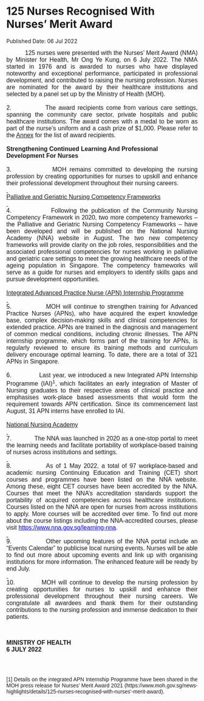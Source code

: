 <html>
    <meta http-equiv="Content-Type" content="text/html; charset=utf-8"/>
    <meta charset="utf-8"/>
    <title>125 Nurses Recognised With Nurses’ Merit Award</title>
    <body><h1>125 Nurses Recognised With Nurses’ Merit Award</h1>
    <p>Published Date: 06 Jul 2022</p> <p style="margin: 0cm; font-size: 10pt; font-family: &quot;Times New Roman&quot;, serif; text-align: justify;"><span style="font-family: Arial; font-size: 16px;">&nbsp; &nbsp; &nbsp; &nbsp; &nbsp; 125 nurses were presented with the Nurses’ Merit Award (NMA) by Minister for Health, Mr Ong Ye Kung, on 6 July 2022. The NMA started in 1976 and is awarded to nurses who have displayed noteworthy and exceptional performance, participated in professional development, and contributed to raising the nursing profession. Nurses are nominated for the award by their healthcare institutions and selected by a panel set up by the Ministry of Health (MOH).</span></p><p style="margin: 0cm; font-size: 10pt; font-family: &quot;Times New Roman&quot;, serif; text-align: justify;"><span style="font-size: 16px;"><span style="font-family: Arial;">&nbsp;</span></span></p><p style="margin: 0cm; font-size: 12pt; font-family: &quot;Times New Roman&quot;, serif; text-align: justify;"><span style="font-family: Arial;">2.<span style="font-stretch: normal;">&nbsp;&nbsp;&nbsp;&nbsp;&nbsp;&nbsp;&nbsp;&nbsp;&nbsp;&nbsp;&nbsp;&nbsp; </span>The award recipients come from various care settings, spanning the community care sector, private hospitals and public healthcare institutions. The award comes with a medal to be worn as part of the nurse’s uniform and a cash prize of $1,000. Please refer to the <u><a href="/docs/librariesprovider5/pressroom/press-releases/annexcfabd6ba0b9146b083c47c3247cfa617.pdf?sfvrsn=b83a901d_0" title="Annex">Annex</a></u> for the list of award recipients.</span></p><p style="margin: 0cm; font-size: 12pt; font-family: &quot;Times New Roman&quot;, serif; text-align: justify;"><span style="font-family: Arial;">&nbsp;</span></p><p style="margin: 0cm; font-size: 10pt; font-family: &quot;Times New Roman&quot;, serif;"><span style="font-size: 16px;"><span style="font-family: Arial;"><strong>Strengthening Continued Learning And Professional Development For Nurses</strong></span></span></p><p style="margin: 0cm; font-size: 10pt; font-family: &quot;Times New Roman&quot;, serif;"><span style="font-size: 16px;"><span style="font-family: Arial;"><strong>&nbsp;</strong></span></span></p><p style="margin: 0cm; font-size: 12pt; font-family: &quot;Times New Roman&quot;, serif; text-align: justify;"><span style="font-family: Arial;">3.<span style="font-stretch: normal;">&nbsp;&nbsp;&nbsp;&nbsp;&nbsp;&nbsp;&nbsp;&nbsp;&nbsp;&nbsp;&nbsp;&nbsp; </span>MOH remains committed to developing the nursing profession by creating opportunities for nurses to upskill and enhance their professional development throughout their nursing careers.</span></p><p style="margin: 0cm; font-size: 10pt; font-family: &quot;Times New Roman&quot;, serif; text-align: justify;"><span style="font-size: 16px;"><span style="font-family: Arial;"><u>&nbsp;</u></span></span></p><p style="margin: 0cm; font-size: 10pt; font-family: &quot;Times New Roman&quot;, serif; text-align: justify;"><span style="font-size: 16px;"><span style="font-family: Arial;"><u>Palliative and Geriatric Nursing Competency Frameworks</u></span></span></p><p style="margin: 0cm; font-size: 10pt; font-family: &quot;Times New Roman&quot;, serif; text-align: justify;"><span style="font-size: 16px;"><span style="font-family: Arial;"><u>&nbsp;</u></span></span></p><p style="margin: 0cm; font-size: 12pt; font-family: &quot;Times New Roman&quot;, serif; text-align: justify;"><span style="font-family: Arial;">4.<span style="font-stretch: normal;">&nbsp;&nbsp;&nbsp;&nbsp;&nbsp;&nbsp;&nbsp;&nbsp;&nbsp;&nbsp;&nbsp;&nbsp; </span>Following the publication of the Community Nursing Competency Framework in 2020, two more competency frameworks – the Palliative and Geriatric Nursing Competency Frameworks – have been developed and will be published on the National Nursing Academy (NNA) website in August. The two new competency frameworks will provide clarity on the job roles, responsibilities and the associated professional competencies for nurses working in palliative and geriatric care settings to meet the growing healthcare needs of the ageing population in Singapore. The competency frameworks will serve as a guide for nurses and employers to identify skills gaps and pursue development opportunities.</span></p><p style="margin: 0cm; font-size: 12pt; font-family: &quot;Times New Roman&quot;, serif; text-align: justify;"><span style="font-family: Arial;">&nbsp;</span></p><p style="margin: 0cm; font-size: 12pt; font-family: &quot;Times New Roman&quot;, serif; text-align: justify;"><span style="font-family: Arial;"><u>Integrated Advanced Practice Nurse (APN) Internship Programme</u></span></p><p style="margin: 0cm; font-size: 12pt; font-family: &quot;Times New Roman&quot;, serif; text-align: justify;"><span style="font-family: Arial;"><u>&nbsp;</u></span></p><p style="margin: 0cm; font-size: 12pt; font-family: &quot;Times New Roman&quot;, serif; text-align: justify;"><span style="font-family: Arial;">5.<span style="font-stretch: normal;">&nbsp;&nbsp;&nbsp;&nbsp;&nbsp;&nbsp;&nbsp;&nbsp;&nbsp;&nbsp;&nbsp;&nbsp; </span>MOH will continue to strengthen training for Advanced Practice Nurses (APNs),<span> </span>who have acquired the expert knowledge base, complex decision-making skills and clinical competencies for extended practice. APNs are trained in the diagnosis and management of common medical conditions, including chronic illnesses. The APN internship programme, which forms part of the training for APNs, is regularly reviewed to ensure its training methods and curriculum delivery encourage optimal learning. To date, there are a total of 321 APNs in Singapore.</span></p><p style="margin: 0cm; font-size: 12pt; font-family: &quot;Times New Roman&quot;, serif; text-align: justify;"><span style="font-family: Arial;">&nbsp;</span></p><p style="margin: 0cm; font-size: 12pt; font-family: &quot;Times New Roman&quot;, serif; text-align: justify;"><span style="font-family: Arial;">6.<span style="font-stretch: normal;">&nbsp;&nbsp;&nbsp;&nbsp;&nbsp;&nbsp;&nbsp;&nbsp;&nbsp;&nbsp;&nbsp;&nbsp; </span>Last year, we introduced a new Integrated APN Internship Programme (IAI)<sup>1</sup>, which facilitates an early integration of Master of Nursing graduates to their respective areas of clinical practice and emphasises work-place based assessments that would form the requirement towards APN certification. Since its commencement last August, 31 APN interns have enrolled to IAI.</span></p><p style="margin: 0cm; font-size: 12pt; font-family: &quot;Times New Roman&quot;, serif; text-align: justify;"><span style="font-family: Arial;">&nbsp;</span></p><p style="margin: 0cm; font-size: 10pt; font-family: &quot;Times New Roman&quot;, serif; text-align: justify;"><span style="font-size: 16px;"><span style="font-family: Arial;"><u>National Nursing Academy</u></span></span></p><p style="margin: 0cm; font-size: 10pt; font-family: &quot;Times New Roman&quot;, serif; text-align: justify;"><span style="font-size: 16px;"><span style="font-family: Arial;"><u>&nbsp;</u></span></span></p><p style="margin: 0cm; font-size: 12pt; font-family: &quot;Times New Roman&quot;, serif; text-align: justify;"><span style="font-family: Arial;">7.<span style="font-stretch: normal;">&nbsp;&nbsp;&nbsp;&nbsp;&nbsp;&nbsp;&nbsp;&nbsp;&nbsp;&nbsp;&nbsp;&nbsp; </span>The NNA was launched in 2020 as a one-stop portal to meet the learning needs and facilitate portability of workplace-based training of nurses across institutions and settings.</span></p><p style="margin: 0cm; font-size: 12pt; font-family: &quot;Times New Roman&quot;, serif; text-align: justify;"><span style="font-family: Arial;"><u>&nbsp;</u></span></p><p style="margin: 0cm; font-size: 12pt; font-family: &quot;Times New Roman&quot;, serif; text-align: justify;"><span style="font-family: Arial;">8.<span style="font-stretch: normal;">&nbsp;&nbsp;&nbsp;&nbsp;&nbsp;&nbsp;&nbsp;&nbsp;&nbsp;&nbsp;&nbsp;&nbsp; </span>As of 1 May 2022, a total of 97 workplace-based and academic nursing Continuing Education and Training (CET) short courses and programmes have been listed on the NNA website. Among these, eight CET courses have been accredited by the NNA. Courses that meet the NNA’s accreditation standards support the portability of acquired competencies across healthcare institutions. Courses listed on the NNA are open for nurses from across institutions to apply. More courses will be accredited over time. To find out more about the course listings including the NNA-accredited courses, please visit <span><a href="https://www.nna.gov.sg/learning-nna" style="color: blue;">https://www.nna.gov.sg/learning-nna</a></span>.</span></p><p style="margin: 0cm; font-size: 12pt; font-family: &quot;Times New Roman&quot;, serif; text-align: justify;"><span style="font-family: Arial;"><u>&nbsp;</u></span></p><p style="margin: 0cm; font-size: 12pt; font-family: &quot;Times New Roman&quot;, serif; text-align: justify;"><span style="font-family: Arial;">9.<span style="font-stretch: normal;">&nbsp;&nbsp;&nbsp;&nbsp;&nbsp;&nbsp;&nbsp;&nbsp;&nbsp;&nbsp;&nbsp;&nbsp; </span>Other upcoming features of the NNA portal include an “Events Calendar” to publicise local nursing events. Nurses will be able to find out more about upcoming events and link up with organising institutions for more information. The enhanced feature will be ready by end July.</span></p><p style="margin: 0cm; font-size: 12pt; font-family: &quot;Times New Roman&quot;, serif; text-align: justify;"><span style="font-family: Arial;"><u>&nbsp;</u></span></p><p style="margin: 0cm; font-size: 12pt; font-family: &quot;Times New Roman&quot;, serif; text-align: justify;"><span style="font-family: Arial;">10.<span style="font-stretch: normal;">&nbsp;&nbsp;&nbsp;&nbsp;&nbsp;&nbsp;&nbsp;&nbsp;&nbsp; </span>MOH will continue to develop the nursing profession by creating opportunities for nurses to upskill and enhance their professional development throughout their nursing careers. We congratulate all awardees and thank them for their outstanding contributions to the nursing profession and immense dedication to their patients.&nbsp;</span></p><p style="margin: 0cm; font-size: 12pt; font-family: &quot;Times New Roman&quot;, serif; text-align: justify;"><span style="font-family: Arial;">&nbsp;</span></p><p style="margin: 0cm; font-size: 12pt; font-family: &quot;Times New Roman&quot;, serif; text-align: justify;"><span style="font-family: Arial;">&nbsp;</span></p><p><strong><span style="font-family: Arial;"><span style="font-size: 16px;">MINISTRY OF HEALTH<br></span></span></strong><strong><span style="font-family: Arial; font-size: 16px;">6 JULY 2022<br></span></strong></p><p style="margin: 0cm; font-size: 12pt; font-family: &quot;Times New Roman&quot;, serif; text-align: justify;"><div></div><br></p><div><div id="ftn1"><p style="margin: 0cm; font-size: 10pt; font-family: &quot;Times New Roman&quot;, serif; text-align: justify;"><span style="font-family: Arial;"><span style="font-size: 14px;"><br>[1] Details on the integrated APN Internship Programme have been shared in the MOH press release for Nurses’ Merit Award 2021 (https://www.moh.gov.sg/news-highlights/details/125-nurses-recognised-with-nurses'-merit-award).</span></span></p></div></div></body>
</html>